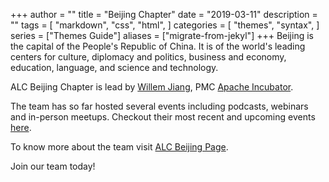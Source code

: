+++
author = ""
title = "Beijing Chapter"
date = "2019-03-11"
description = ""
tags = [
    "markdown",
    "css",
    "html",
]
categories = [
    "themes",
    "syntax",
]
series = ["Themes Guide"]
aliases = ["migrate-from-jekyl"]
+++
Beijing is the capital of the People's Republic of China. It is of the world's leading centers for culture, diplomacy and politics, business and economy, education, language, and science and technology.

ALC Beijing Chapter is lead by [Willem Jiang](ningjiang@apache.org), PMC [Apache Incubator](https://incubator.apache.org/).

The team has so far hosted several events including podcasts, webinars and in-person meetups.
Checkout their most recent and upcoming events [here](https://cwiki.apache.org/confluence/display/COMDEV/ALC+Beijing+Events).

To know more about the team visit [ALC Beijing Page](https://cwiki.apache.org/confluence/display/COMDEV/ALC+Beijing).

Join our team today!
